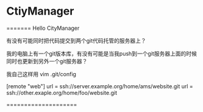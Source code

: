 CtiyManager
===========
=======
Hello CityManager

有没有可能同时把代码提交到两个git代码托管的服务器上？

我的电脑上有一个git版本库，有没有可能是当我push到一个git服务器上面的时候同时也更新到另外一个git服务器？

我自己这样用 vim .git/config

[remote "web"]
	 url = ssh://server.example.org/home/ams/website.git
	 url = ssh://other.exaple.org/home/foo/website.git


====================



